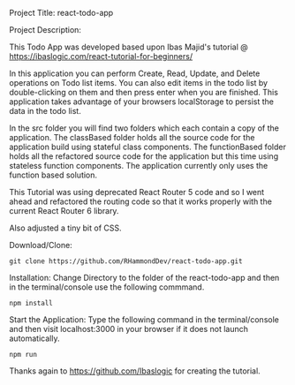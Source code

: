 Project Title: react-todo-app

Project Description:  

This Todo App was developed based upon Ibas Majid's tutorial @ https://ibaslogic.com/react-tutorial-for-beginners/

In this application you can perform Create, Read, Update, and Delete operations on Todo list items. You can also edit items in the todo list by double-clicking on them and then press enter when you are finished. This application takes advantage of your browsers localStorage to persist the data in the todo list. 

In the src folder you will find two folders which each contain a copy of the application. The classBased folder holds all the source code for the application build using stateful class components. The functionBased folder holds all the refactored source code for the application but this time using stateless function components. The application currently only uses the function based solution.

This Tutorial was using deprecated React Router 5 code and so I went ahead and refactored the routing code so that it works properly with the current React Router 6 library.

Also adjusted a tiny bit of CSS.

Download/Clone: 

    git clone https://github.com/RHammondDev/react-todo-app.git

Installation: Change Directory to the folder of the react-todo-app and then in the terminal/console use the following commmand.

    npm install

Start the Application: Type the following command in the terminal/console and then visit localhost:3000 in your browser if it does not launch automatically.

    npm run

Thanks again to https://github.com/Ibaslogic for creating the tutorial.